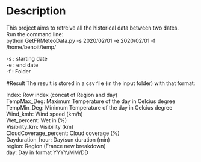 # Description
This project aims to retreive all the historical data between two dates.  
Run the command line:  
python GetFRMeteoData.py -s 2020/02/01 -e 2020/02/01 -f /home/benoit/temp/  

-s : starting date  
-e : end date  
-f : Folder  

#Result
The result is stored in a csv file (in the input folder) with that format:  

Index: Row index (concat of Region and day)  
TempMax_Deg: Maximum Temperature of the day in Celcius degree  
TempMin_Deg: Minimum Temperature of the day in Celcius degree  
Wind_kmh: Wind speed (km/h)  
Wet_percent: Wet in (%)  
Visibility_km: Visibility (km)  
CloudCoverage_percent: Cloud coverage (%)  
Dayduration_hour: Day/sun duration (min)  
region: Region (France new breakdown)  
day: Day in format YYYY/MM/DD  
